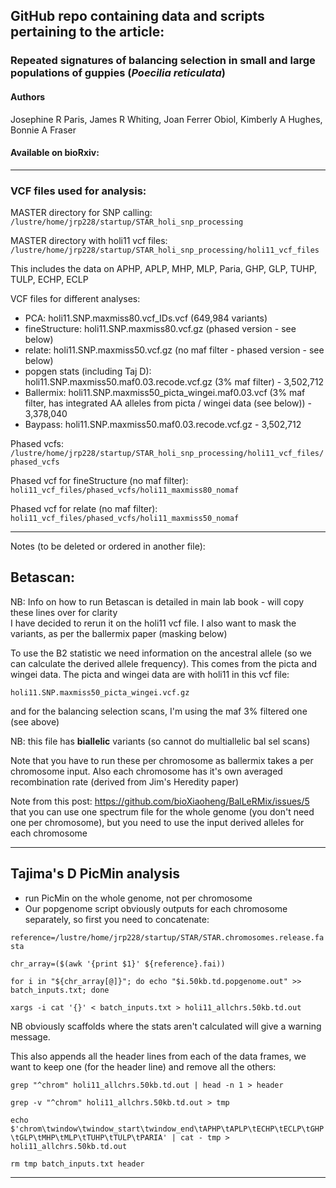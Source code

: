 ## GitHub repo containing data and scripts pertaining to the article:

### Repeated signatures of balancing selection in small and large populations of guppies (_Poecilia reticulata_)

#### Authors
Josephine R Paris, James R Whiting, Joan Ferrer Obiol, Kimberly A Hughes, Bonnie A Fraser

#### Available on bioRxiv: 

---------

### VCF files used for analysis:

MASTER directory for SNP calling:
`/lustre/home/jrp228/startup/STAR_holi_snp_processing`

MASTER directory with holi11 vcf files:
`/lustre/home/jrp228/startup/STAR_holi_snp_processing/holi11_vcf_files`

This includes the data on APHP, APLP, MHP, MLP, Paria, GHP, GLP, TUHP, TULP, ECHP, ECLP

VCF files for different analyses:

- PCA: holi11.SNP.maxmiss80.vcf_IDs.vcf (649,984 variants)
- fineStructure: holi11.SNP.maxmiss80.vcf.gz (phased version - see below)
- relate: holi11.SNP.maxmiss50.vcf.gz (no maf filter - phased version - see below)
- popgen stats (including Taj D): holi11.SNP.maxmiss50.maf0.03.recode.vcf.gz (3% maf filter) - 3,502,712
- Ballermix: holi11.SNP.maxmiss50_picta_wingei.maf0.03.vcf (3% maf filter, has integrated AA alleles from picta / wingei data (see below)) - 3,378,040
- Baypass: holi11.SNP.maxmiss50.maf0.03.recode.vcf.gz - 3,502,712


Phased vcfs:
`/lustre/home/jrp228/startup/STAR_holi_snp_processing/holi11_vcf_files/phased_vcfs`

Phased vcf for fineStructure (no maf filter): `holi11_vcf_files/phased_vcfs/holi11_maxmiss80_nomaf`

Phased vcf for relate (no maf filter): `holi11_vcf_files/phased_vcfs/holi11_maxmiss50_nomaf`

--------- 

Notes (to be deleted or ordered in another file):

## Betascan:
NB: Info on how to run Betascan is detailed in main lab book - will copy these lines over for clarity  
I have decided to rerun it on the holi11 vcf file. I also want to mask the variants, as per the ballermix paper (masking below)

To use the B2 statistic we need information on the ancestral allele (so we can calculate the derived allele frequency).
This comes from the picta and wingei data. The picta and wingei data are with holi11 in this vcf file:

`holi11.SNP.maxmiss50_picta_wingei.vcf.gz` 

and for the balancing selection scans, I'm using the maf 3% filtered one (see above)

NB: this file has **biallelic** variants (so cannot do multiallelic bal sel scans)

Note that you have to run these per chromosome as ballermix takes a per chromosome input. Also each chromosome has it's own averaged recombination rate (derived from Jim's Heredity paper)

Note from this post: https://github.com/bioXiaoheng/BalLeRMix/issues/5 that you can use one spectrum file for the whole genome (you don't need one per chromosome), but you need to use the input derived alleles for each chromosome


---------------
## Tajima's D PicMin analysis

- run PicMin on the whole genome, not per chromosome
- Our popgenome script obviously outputs for each chromosome separately, so first you need to concatenate:

`reference=/lustre/home/jrp228/startup/STAR/STAR.chromosomes.release.fasta`

`chr_array=($(awk '{print $1}' ${reference}.fai))`

`for i in "${chr_array[@]}"; do echo "$i.50kb.td.popgenome.out" >> batch_inputs.txt; done`

`xargs -i cat '{}' < batch_inputs.txt > holi11_allchrs.50kb.td.out`

NB obviously scaffolds where the stats aren't calculated will give a warning message.

This also appends all the header lines from each of the data frames, we want to keep one (for the header line) and remove all the others:

`grep "^chrom" holi11_allchrs.50kb.td.out | head -n 1 > header`

`grep -v "^chrom" holi11_allchrs.50kb.td.out > tmp`

`echo $'chrom\twindow\twindow_start\twindow_end\tAPHP\tAPLP\tECHP\tECLP\tGHP\tGLP\tMHP\tMLP\tTUHP\tTULP\tPARIA' | cat - tmp > holi11_allchrs.50kb.td.out`

`rm tmp batch_inputs.txt header`

---------------











